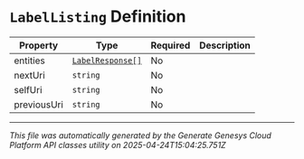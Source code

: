 # `LabelListing` Definition

| Property | Type | Required | Description |
|----------|------|----------|-------------|
| entities | [`LabelResponse[]`](labelresponse-definition.md) | No |  |
| nextUri | `string` | No |  |
| selfUri | `string` | No |  |
| previousUri | `string` | No |  |

---

*This file was automatically generated by the Generate Genesys Cloud Platform API classes utility on 2025-04-24T15:04:25.751Z*